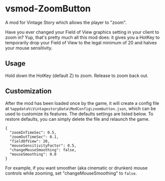 # vsmod-ZoomButton

A mod for Vintage Story which allows the player to "zoom".

Have you ever changed your Field of View graphics setting in your client to zoom in? Yup, that's pretty much all this mod does: it gives you a HotKey to temporarily drop your Field of View to the legal minimum of 20 and halves your mouse sensitivity.

## Usage

Hold down the HotKey (default Z) to zoom. Release to zoom back out.

## Customization

After the mod has been loaded once by the game, it will create a config file at `%appdata%\VintagestoryData\ModConfig\zoombutton.json`, which can be used to customize its features. The defaults settings are listed below. To restore defaults, you can simply delete the file and relaunch the game.

```
{
  "zoomInTimeSec": 0.5,
  "zoomOutTimeSec": 0.1,
  "fieldOfView": 20,
  "mouseSensitivityFactor": 0.5,
  "changeMouseSmoothing": false,
  "mouseSmoothing": 0.0
}
```

For example, if you want smoother (aka cinematic or drunken) mouse controls while zooming, set "changeMouseSmoothing" to `false`.
